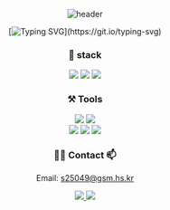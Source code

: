 <!--
**hyooeunn/hyooeunn** is a ✨ _special_ ✨ repository because its `README.md` (this file) appears on your GitHub profile.

Here are some ideas to get you started:

- 🔭 I’m currently working on ...
- 🌱 I’m currently learning ...
- 👯 I’m looking to collaborate on ...
- 🤔 I’m looking for help with ...
- 💬 Ask me about ...
- 📫 How to reach me: ...
- 😄 Pronouns: ...
- ⚡ Fun fact: ...
-->

<div align="center">

![header](https://capsule-render.vercel.app/api?type=blur&color=auto&height=300&section=header&text=HYOEUN&fontSize=90&desc=Front-end%20major&descAlignY=65)

[![Typing SVG](https://readme-typing-svg.demolab.com?font=pretendard&pause=1000&color=F7EAEB&background=C1FF4000&center=true&vCenter=true&width=435&lines=%EB%A7%A4%EC%9D%BC+%ED%95%9C+%EC%A4%84%EC%94%A9+%EC%84%B1%EC%9E%A5%ED%95%98%EB%8A%94+%ED%94%84%EB%A1%A0%ED%8A%B8%EC%97%94%EB%93%9C+%EC%A0%84%EA%B3%B5%EC%9E%90%EC%9E%85%EB%8B%88%EB%8B%A4!)](https://git.io/typing-svg)

### 🏅 stack
<img src="https://img.shields.io/badge/html-E34F26?style=for-the-badge&logo=html5&logoColor=white">
<img src="https://img.shields.io/badge/css-663399?style=for-the-badge&logo=css&logoColor=white">
<img src="https://img.shields.io/badge/javascript-F7DF1E?style=for-the-badge&logo=javascript&logoColor=white">

<br>

### ⚒️ Tools
<img src="https://img.shields.io/badge/git-F05032?style=for-the-badge&logo=git&logoColor=white">
<img src="https://img.shields.io/badge/github-181717?style=for-the-badge&logo=github&logoColor=white"> <br>
<img src="https://img.shields.io/badge/VSCode-22ABF3?style=for-the-badge&logo=visual-studio-code&logoColor=white">
<img src="https://img.shields.io/badge/notion-e2e2e2?style=for-the-badge&logo=notion&logoColor=black">
<img src="https://img.shields.io/badge/figma-F24E1E?style=for-the-badge&logo=figma&logoColor=white">
<br>

<!-- ### 📊 Github stats

![Top Langs](https://github-readme-stats.vercel.app/api/top-langs/?username=hyooeunn&layout=compact&cache_seconds=1) -->
<!-- <img src="https://github-readme-stats.vercel.app/api/top-langs/?username=hyooeunn&layout=compact"><br><br> -->
<!-- <img src="https://github-readme-stats.vercel.app/api?username=hyooeunn&show_icons=true">

<br> -->

### 👩‍💻 Contact 📫
Email: s25049@gsm.hs.kr <br>

<a href="https://www.instagram.com/hvxeu/">
  <img src="https://img.shields.io/badge/instagram-FF0069?style=for-the-badge&logo=instagram&logoColor=white">
</a>
<a href="https://s25049.tistory.com/">
  <img src="https://img.shields.io/badge/tistory-000000?style=for-the-badge&logo=tistory&logoColor=white">
</a>

</div>
